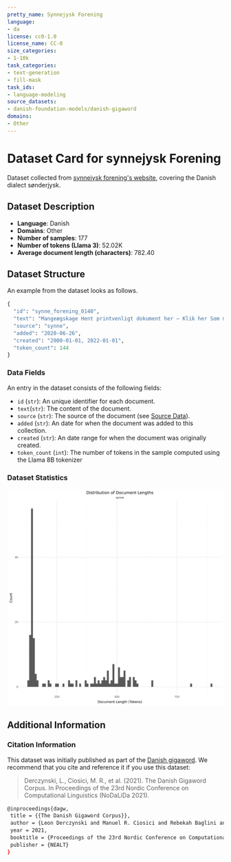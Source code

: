 ```yaml
---
pretty_name: Synnejysk Forening
language:
- da
license: cc0-1.0
license_name: CC-0
size_categories:
- 1-10k
task_categories:
- text-generation
- fill-mask
task_ids:
- language-modeling
source_datasets:
- danish-foundation-models/danish-gigaword
domains:
- Other
---
```


# Dataset Card for synnejysk Forening 

<!-- START-SHORT DESCRIPTION -->
Dataset collected from [synnejysk forening's website](https://www.synnejysk.dk), covering the Danish dialect sønderjysk.
<!-- END-SHORT DESCRIPTION -->


## Dataset Description


<!-- START-DESC-STATS -->
- **Language**: Danish
- **Domains**: Other
- **Number of samples**: 177
- **Number of tokens (Llama 3)**: 52.02K
- **Average document length (characters)**: 782.40
<!-- END-DESC-STATS -->



## Dataset Structure
An example from the dataset looks as follows.


<!-- START-SAMPLE -->
```py
{
  "id": "synne_forening_0140",
  "text": "Mangeægskage Hent printvenligt dokument her – Klik her Som medlem af Æ Synnejysk Forening er du med [...]",
  "source": "synne",
  "added": "2020-06-26",
  "created": "2000-01-01, 2022-01-01",
  "token_count": 144
}
```

### Data Fields

An entry in the dataset consists of the following fields:

- `id` (`str`): An unique identifier for each document.
- `text`(`str`): The content of the document.
- `source` (`str`): The source of the document (see [Source Data](#source-data)).
- `added` (`str`): An date for when the document was added to this collection.
- `created` (`str`): An date range for when the document was originally created.
- `token_count` (`int`): The number of tokens in the sample computed using the Llama 8B tokenizer
<!-- END-SAMPLE -->

### Dataset Statistics

<!-- START-DATASET PLOTS -->
<p align="center">
<img src="./images/dist_document_length.png" width="600" style="margin-right: 10px;" />
</p>
<!-- END-DATASET PLOTS -->


## Additional Information


### Citation Information

This dataset was initially published as part of the [Danish gigaword](https://huggingface.co/danish-foundation-models). We recommend that you cite and reference it if you use this dataset:

> Derczynski, L., Ciosici, M. R., et al. (2021). The Danish Gigaword Corpus. In Proceedings of the 23rd Nordic Conference on Computational Linguistics (NoDaLiDa 2021).

```bash
@inproceedings{dagw,
 title = {{The Danish Gigaword Corpus}},
 author = {Leon Derczynski and Manuel R. Ciosici and Rebekah Baglini and Morten H. Christiansen and Jacob Aarup Dalsgaard and Riccardo Fusaroli and Peter Juel Henrichsen and Rasmus Hvingelby and Andreas Kirkedal and Alex Speed Kjeldsen and Claus Ladefoged and Finn Årup Nielsen and Jens Madsen and Malte Lau Petersen and Jonathan Hvithamar Rystrøm and Daniel Varab},
 year = 2021,
 booktitle = {Proceedings of the 23rd Nordic Conference on Computational Linguistics},
 publisher = {NEALT}
}
```
